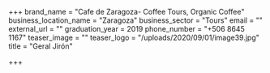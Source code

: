 +++
brand_name = "Cafe de Zaragoza- Coffee Tours, Organic Coffee"
business_location_name = "Zaragoza"
business_sector = "Tours"
email = ""
external_url = ""
graduation_year = 2019
phone_number = "+506 8645 1167"
teaser_image = ""
teaser_logo = "/uploads/2020/09/01/image39.jpg"
title = "Geral Jirón"

+++
